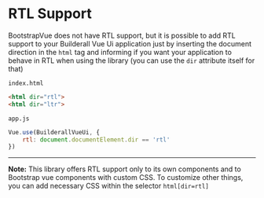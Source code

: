 # RTL Support

BootstrapVue does not have RTL support, but it is possible to add RTL support to your Builderall Vue Ui application just by 
inserting the document direction in the `html` tag and informing if you want your application to behave in RTL when using the library (you can use the `dir` attribute itself for that)

`index.html`
```html
<html dir="rtl">
<html dir="ltr">
```

`app.js`
```js
Vue.use(BuilderallVueUi, {
	rtl: document.documentElement.dir == 'rtl'
})
```
_________

**Note:** This library offers RTL support only to its own components and to Bootstrap vue components with custom CSS. To customize other things, you can add necessary CSS within the selector `html[dir=rtl]`
